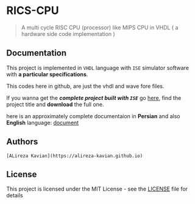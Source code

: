 # RICS-CPU
> A multi cycle RISC CPU (processor) like MIPS CPU in VHDL ( a hardware side code implementation )

## Documentation
This project is implemented in `VHDL` language with `ISE` simulator software with **a particular specifications**.

This codes here in github, are just the vhdl and wave fore files.

If you wanna get the ***complete project built with `ISE`*** go [here](https://alirezakay.github.io/showcase/term4), find the project title and **download** the full one.

here is an approximately complete documentaion in **Persian** and also **English** language: [document](./MYCPU.pdf)

## Authors

    [ALireza Kavian](https://alireza-kavian.github.io)

## License

This project is licensed under the MIT License - see the [LICENSE](./LICENSE) file for details

